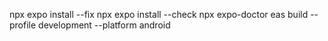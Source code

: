  npx expo install --fix
 npx expo install --check
 npx expo-doctor
 eas build --profile development  --platform android
